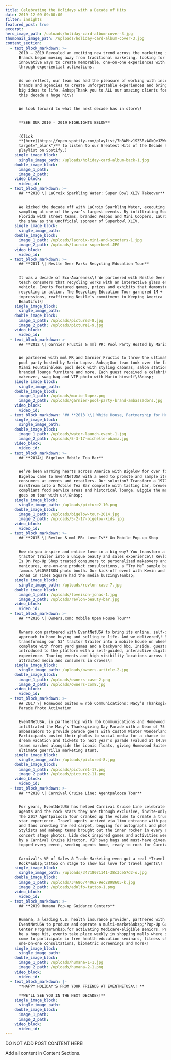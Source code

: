 ```yaml
---
title: Celebrating the Holidays with a Decade of Hits
date: 2019-12-09 09:00:00
filter: insights
featured_post: true
excerpt:
hero_image_path: /uploads/holiday-card-album-cover-3.jpg
thumbnail_image_path: /uploads/holiday-card-album-cover-3.jpg
content_section:
  - text_block_markdown: >-
      2010 – 2019 Revealed an exciting new trend across the marketing industry.
      Brands began moving away from traditional marketing, looking for
      innovative ways to create memorable, one-on-one experiences with consumers
      through experiential activations.


      As we reflect, our team has had the pleasure of working with incredible
      brands and agencies to create unforgettable experiences and bring their
      big ideas to life. &nbsp;Thank you to ALL our amazing clients for making
      this decade a huge hit\!


      We look forward to what the next decade has in store\!


      **SEE OUR 2010 - 2019 HIGHLIGHTS BELOW**


      (Click
      **[here](https://open.spotify.com/playlist/7hBAMhv1SZSRzAGkQeJZWc){:
      target="_blank"}** to listen to our Greatest Hits of the Decade holiday
      playlist on Spotify.)
    single_image_block:
      single_image_path: /uploads/holiday-card-album-back-1.jpg
    double_image_block:
      image_1_path:
      image_2_path:
    video_block:
      video_id:
  - text_block_markdown: >-
      ## **2010 \| LaCroix Sparkling Water: Super Bowl XLIV Takeover**


      We kicked the decade off with LaCroix Sparkling Water, executing guerrilla
      sampling at one of the year’s largest events. By infiltrating South
      Florida with street teams, branded Vespas and Mini Coopers, LaCroix stole
      the show as the unofficial sponsor of Superbowl XLIV.
    single_image_block:
      single_image_path:
    double_image_block:
      image_1_path: /uploads/lacroix-mini-and-scooters-1.jpg
      image_2_path: /uploads/lacroix-superbowl.JPG
    video_block:
      video_id:
  - text_block_markdown: >-
      ## **2011 \| Nestle Deer Park: Recycling Education Tour**


      It was a decade of Eco-Awareness\! We partnered with Nestle Deer Park to
      teach consumers that recycling works with an interactive glass enclosed
      vehicle. Events featured games, prizes and exhibits that demonstrated
      recycling in action. The Recycling Education Tour garnered 1M +
      impressions, reaffirming Nestle’s commitment to Keeping America
      Beautiful\!
    single_image_block:
      single_image_path:
    double_image_block:
      image_1_path: /uploads/picture3-8.jpg
      image_2_path: /uploads/picture1-9.jpg
    video_block:
      video_id:
  - text_block_markdown: >-
      ## **2012 \| Garnier Fructis & mml PR: Pool Party Hosted by Mario Lopez**


      We partnered with mml PR and Garnier Fructis to throw the ultimate VIP
      pool party hosted by Mario Lopez. &nbsp;Our team took over the famous
      Miami Fountainbleau pool deck with styling cabanas, salon stations,
      branded lounge furniture and more. Each guest received a celebrity hair
      makeover, swag bag and VIP photo with Mario himself\!&nbsp;
    single_image_block:
      single_image_path:
    double_image_block:
      image_1_path: /uploads/mario-lopez.png
      image_2_path: /uploads/garnier-pool-party-brand-ambassadors.jpg
    video_block:
      video_id:
  - text_block_markdown: "## **2013 \\| White House, Partnership for Healthier America & Y&R NY: Drink Up Campaign**\n\nThe White House, through Partnership for a Healthier America and Young & Rubicam, enlisted the help of EventNetUSA to design and produce First Lady Michelle Obama’s national Drink Up Campaign launch. We conceptualized a water-themed carnival and managed day of set-up and operations, including press requirements for Michelle Obama and Eva Longoria. What's most impressive - we did it all within a 3-week time frame\\! P.S. We have government security clearance. \U0001F60E"
    single_image_block:
      single_image_path:
    double_image_block:
      image_1_path: /uploads/water-launch-event-1.jpg
      image_2_path: /uploads/5-3-17-michelle-obama.jpg
    video_block:
      video_id:
  - text_block_markdown: >-
      ## **2014\| Bigelow: Mobile Tea Bar**


      We’ve been warming hearts across America with Bigelow for over five years.
      Bigelow came to EventNetUSA with a need to promote and sample its tea to
      consumers at events and retailers. Our solution? Transform a 1977
      Airstream into a Mobile Tea Bar complete with tasting bar, brewers,
      compliant food service areas and historical lounge. Biggie the mascot even
      goes on tour with us\!&nbsp;
    single_image_block:
      single_image_path: /uploads/picture2-10.png
    double_image_block:
      image_1_path: /uploads/bigelow-tour-2014.jpg
      image_2_path: /uploads/5-2-17-bigelow-kids.jpg
    video_block:
      video_id:
  - text_block_markdown: >-
      ## **2015 \| Revlon & mml PR: Love Is** On Mobile Pop-up Shop


      How do you inspire and entice love in a big way? You transform a 53’
      tractor trailer into a unique beauty and sales experience\! Revlon’s Love
      Is On Pop-Up Shop treated consumers to personalized makeovers and
      manicures, one-on-one product consultations, a “Try Me” sample bar and the
      famous \#LOVEISON photo booth. Our kick-off event with Kevin and Danielle
      Jonas in Times Square had the media buzzing\!&nbsp;
    single_image_block:
      single_image_path: /uploads/revlon-case-7.jpg
    double_image_block:
      image_1_path: /uploads/loveison-jonas-1.jpg
      image_2_path: /uploads/revlon-beauty-bar.jpg
    video_block:
      video_id:
  - text_block_markdown: >-
      ## **2016 \| Owners.com: Mobile Open House Tour**


      Owners.com partnered with EventNetUSA to bring its online, self-directed
      approach to home buying and selling to life. And we delivered\! By
      transforming our 53' tractor trailer into a mobile house on wheels
      complete with front yard games and a backyard bbq. Inside, guests were
      introduced to the platform with a self-guided, interactive digital
      experience. Touring events and high visibility locations across the US
      attracted media and consumers in droves\!
    single_image_block:
      single_image_path: /uploads/owners-article-2.jpg
    double_image_block:
      image_1_path: /uploads/owners-case-2.png
      image_2_path: /uploads/owners-com8.jpg
    video_block:
      video_id:
  - text_block_markdown: >-
      ## 2017 \| Homewood Suites & rbb Communications: Macy’s Thanksgiving Day
      Parade Photo Activation


      EventNetUSA, in partnership with rbb Communications and Homewood Suites,
      infiltrated the Macy’s Thanksgiving Day Parade with a team of 75 brand
      ambassadors to provide parade goers with custom Winter Wonderland photos\!
      Participants posted their photos to social media for a chance to win a
      dream vacation and tickets to next year's parade (valued at $4,999\!). Our
      teams marched alongside the iconic floats, giving Homewood Suites the
      ultimate guerrilla marketing stunt.
    single_image_block:
      single_image_path: /uploads/picture4-8.jpg
    double_image_block:
      image_1_path: /uploads/picture1-17.png
      image_2_path: /uploads/picture2-11.png
    video_block:
      video_id:
  - text_block_markdown: >-
      ## **2018 \| Carnival Cruise Line: Agentpalooza Tour**


      For years, EventNetUSA has helped Carnival Cruise Line celebrate travel
      agents and the rock stars they are through exclusive, invite-only events.
      The 2017 Agentpalooza Tour cranked up the volume to create a true rock
      star experience. Travel agents arrived via limo entrance with paparazzi
      and fans crowding the red carpet, begging for autographs and photos.
      Stylists and makeup teams brought out the inner rocker in every agent for
      concert stage photos. Lido deck inspired games and activities were hosted
      by a Carnival Cruise Director. VIP swag bags and must-have giveaways
      topped every event, sending agents home, ready to rock for Carnival\!


      Carnival's VP of Sales & Trade Marketing even got a real *Travel Agents
      Rock*&nbsp;tattoo on stage to show his love for travel agents\!
    single_image_block:
      single_image_path: /uploads/34718071141-38c3ce57d2-o.jpg
    double_image_block:
      image_1_path: /uploads/34686744062-9ec2898605-k.jpg
      image_2_path: /uploads/adolfo-tattoo-1.png
    video_block:
      video_id:
  - text_block_markdown: >-
      ## **2019 Humana Pop-up Guidance Centers**


      Humana, a leading U.S. health insurance provider, partnered with
      EventNetUSA to produce and operate a multi-market&nbsp;*Pop-Up Guidance
      Center Program*&nbsp;for activating Medicare-eligible seniors. Proving to
      be a huge hit, events take place weekly in shopping malls where seniors
      come to participate in free health education seminars, fitness classes,
      one-on-one consultations, biometric screenings and more\!
    single_image_block:
      single_image_path:
    double_image_block:
      image_1_path: /uploads/humana-1-1.jpg
      image_2_path: /uploads/humana-2-1.png
    video_block:
      video_id:
  - text_block_markdown: |-
      **HAPPY HOLIDAY'S FROM YOUR FRIENDS AT EVENTNETUSA\! **

      **WE'LL SEE YOU IN THE NEXT DECADE\!**
    single_image_block:
      single_image_path:
    double_image_block:
      image_1_path:
      image_2_path:
    video_block:
      video_id:
---
```


DO NOT ADD POST CONTENT HERE\!

Add all content in Content Sections.